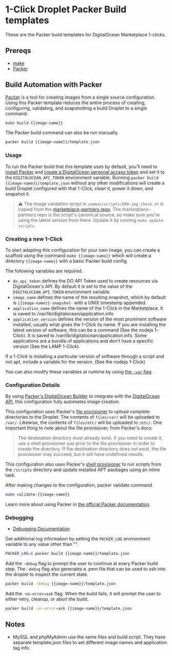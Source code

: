 # 1-Click Droplet Packer Build templates

These are the Packer build templates for DigitalOcean Marketplace 1-clicks.

## Prereqs

* [make](https://www.gnu.org/software/make/)
* [Packer](https://www.packer.io/intro/index.html)

## Build Automation with Packer

[Packer](https://www.packer.io/intro/index.html) is a tool for creating images from a single source configuration. Using this Packer template reduces the entire process of creating, configuring, validating, and snapshotting a build Droplet to a single command:

```sh
make build-{{image-name}}
```

The Packer build command can also be run manually.

```sh
packer build {{image-name}}/template.json
```

### Usage

To run the Packer build that this template uses by default, you'll need to [install Packer](https://www.packer.io/intro/getting-started/install.html) and [create a DigitalOcean personal access token](https://www.digitalocean.com/docs/api/create-personal-access-token/) and set it to the `DIGITALOCEAN_API_TOKEN` environment variable. Running `packer build {{image-name}}/template.json` without any other modifications will create a build Droplet configured with that 1-Click, clean it, power it down, and snapshot it.

> ⚠️ The image validation script in `common/scripts/999-img_check.sh` is copied from the [marketplace-partners repo](https://github.com/digitalocean/marketplace-partners). The marketplace-partners repo is the script's canonical source, so make sure you're using the latest version from there. Update it by running `make update-scripts`.

### Creating a new 1-Click

To start adapting this configuration for your own image, you can create a scaffold using the command `make {{image-name}}` which will create a directory `{{image-name}}` with a basic Packer build config.

The following variables are required.

* `do_api_token` defines the DO API Token used to create resources via DigitalOcean's API. By default it is set to the value of the `DIGITALOCEAN_API_TOKEN` environment variable.
* `image_name` defines the name of the resulting snapshot, which by default is `{{image-name}}-snapshot-` with a UNIX timestamp appended.
* `application_name` defines the name of the 1-Click in the Marketplace. It is saved to /var/lib/digitalocean/application.info
* `application_version` defines the version of the most prominent software installed, usually what gives the 1-Click its name. If you are installing the latest version of software, this can be a command (See the nodejs 1-Click). It is saved to /var/lib/digitalocean/application.info. Some applications are a bundle of applications and don't have a specific version (See the LAMP 1-Click).

If a 1-Click is installing a particular version of software through a script and not apt, include a variable for the version. (See the nodejs 1-Click)

You can also modify these variables at runtime by using [the `-var` flag](https://www.packer.io/docs/templates/user-variables.html#setting-variables).

### Configuration Details

By using [Packer's DigitalOcean Builder](https://www.packer.io/docs/builders/digitalocean.html) to integrate with the [DigitalOcean API](https://developers.digitalocean.com/), this configuration fully automates image creation.

This configuration uses Packer's [file provisioner](https://www.packer.io/docs/provisioners/file.html) to upload complete directories to the Droplet. The contents of `files/var/` will be uploaded to `/var/`. Likewise, the contents of `files/etc/` will be uploaded to `/etc/`. One important thing to note about the file provisioner, from Packer's docs:

> The destination directory must already exist. If you need to create it, use a shell provisioner just prior to the file provisioner in order to create the directory. If the destination directory does not exist, the file provisioner may succeed, but it will have undefined results.

This configuration also uses Packer's [shell provisioner](https://www.packer.io/docs/provisioners/shell.html) to run scripts from the `/scripts` directory and update installed APT packages using an inline task.

After making changes to the configuration, packer validate command.

```sh
make validate-{{image-name}}
```

Learn more about using Packer in [the official Packer documentation](https://www.packer.io/docs/index.html).

### Debugging

* [Debugging Documentation](https://www.packer.io/docs/debugging)

Get additional log information by setting the `PACKER_LOG` environment variable to any value other than "".

```sh
PACKER_LOG=1 packer build {{image-name}}/template.json
```

Add the `-debug` flag to prompt the user to continue at every Packer build step. The `-debug` flag also generates a .pem file that can be used to ssh into the droplet to inspect the current state.

```sh
packer build -debug {{image-name}}/template.json
```

Add the `-on-error=ask` flag. When the build fails, it will prompt the user to either retry, cleanup, or abort the build.

```sh
packer build -on-error=ask {{image-name}}/template.json
```

## Notes

* MySQL and phpMyAdmin use the same files and build script. They have separate template.json files to set different image names and application tag info.

